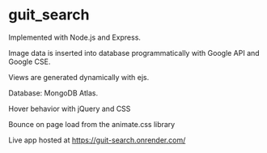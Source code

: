 # guit_search

Implemented with Node.js and Express.

Image data is inserted into database programmatically with Google API and Google CSE.

Views are generated dynamically with ejs. 

Database: MongoDB Atlas. 

Hover behavior with jQuery and CSS

Bounce on page load from the animate.css library

Live app hosted at https://guit-search.onrender.com/
